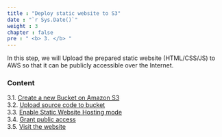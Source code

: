 ```yaml
---
title : "Deploy static website to S3"
date : "`r Sys.Date()`"
weight : 3
chapter : false
pre : " <b> 3. </b> "
---
```


In this step, we will Upload the prepared static website (HTML/CSS/JS) to AWS so that it can be publicly accessible over the Internet.

### Content
3.1. [Create a new Bucket on Amazon S3](3.1-public-instance/) \
3.2. [Upload source code to bucket](3.2-private-instance/) \
3.3. [Enable Static Website Hosting mode](3.3-create-Bucket/) \
3.4. [Grant public access](3.4-Public-Read/) \
3.5. [Visit the website](3.5/)